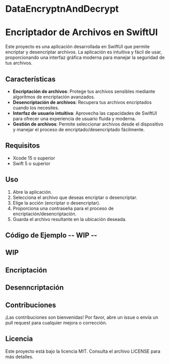 # DataEncryptnAndDecrypt

# Encriptador de Archivos en SwiftUI

Este proyecto es una aplicación desarrollada en SwiftUI que permite encriptar y desencriptar archivos. La aplicación es intuitiva y fácil de usar, proporcionando una interfaz gráfica moderna para manejar la seguridad de tus archivos.

## Características

- **Encriptación de archivos**: Protege tus archivos sensibles mediante algoritmos de encriptación avanzados.
- **Desencriptación de archivos**: Recupera tus archivos encriptados cuando los necesites.
- **Interfaz de usuario intuitiva**: Aprovecha las capacidades de SwiftUI para ofrecer una experiencia de usuario fluida y moderna.
- **Gestión de archivos**: Permite seleccionar archivos desde el dispositivo y manejar el proceso de encriptado/desencriptado fácilmente.

## Requisitos

- Xcode 15 o superior
- Swift 5 o superior

## Uso

1. Abre la aplicación.
2. Selecciona el archivo que deseas encriptar o desencriptar.
3. Elige la acción (encriptar o desencriptar).
4. Proporciona una contraseña para el proceso de encriptación/desencriptación.
5. Guarda el archivo resultante en la ubicación deseada.

## Código de Ejemplo -- WIP --

## WIP
## Encriptación
## Desenncriptación

## Contribuciones

¡Las contribuciones son bienvenidas! Por favor, abre un issue o envía un pull request para cualquier mejora o corrección.

## Licencia

Este proyecto está bajo la licencia MIT. Consulta el archivo LICENSE para más detalles.
